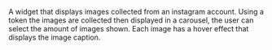 A widget that displays images collected from an instagram account. 
Using a token the images are collected then displayed in a carousel, the user can select the amount of images shown. 
Each image has a hover effect that displays the image caption.

